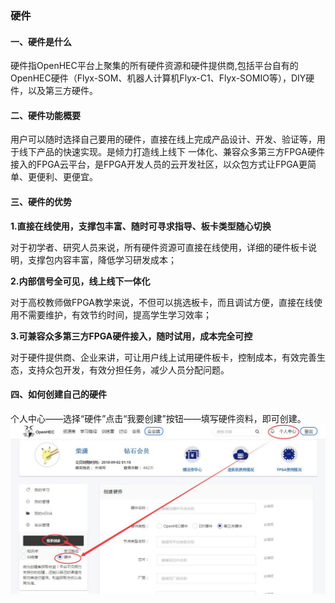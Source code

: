 ### 硬件

#### 一、硬件是什么

硬件指OpenHEC平台上聚集的所有硬件资源和硬件提供商,包括平台自有的OpenHEC硬件（Flyx-SOM、机器人计算机Flyx-C1、Flyx-SOMIO等），DIY硬件，以及第三方硬件。

#### 二、硬件功能概要

用户可以随时选择自己要用的硬件，直接在线上完成产品设计、开发、验证等，用于线下产品的快速实现。是倾力打造线上线下 一体化、兼容众多第三方FPGA硬件接入的FPGA云平台，是FPGA开发人员的云开发社区，以众包方式让FPGA更简单、更便利、更便宜。

#### 三、硬件的优势

**1.直接在线使用，支撑包丰富、随时可寻求指导、板卡类型随心切换**

对于初学者、研究人员来说，所有硬件资源可直接在线使用，详细的硬件板卡说明，支撑包内容丰富，降低学习研发成本；

**2.内部信号全可见，线上线下一体化**

对于高校教师做FPGA教学来说，不但可以挑选板卡，而且调试方便，直接在线使用不需要维护，有效节约时间，提高学生学习效率；

**3.可兼容众多第三方FPGA硬件接入，随时试用，成本完全可控**

对于硬件提供商、企业来讲，可让用户线上试用硬件板卡，控制成本，有效完善生态，支持众包开发，有效分担任务，减少人员分配问题。

#### 四、如何创建自己的硬件

个人中心——选择“硬件”点击“我要创建”按钮——填写硬件资料，即可创建。![](/assets/QQ截图20180306110212.jpg)

